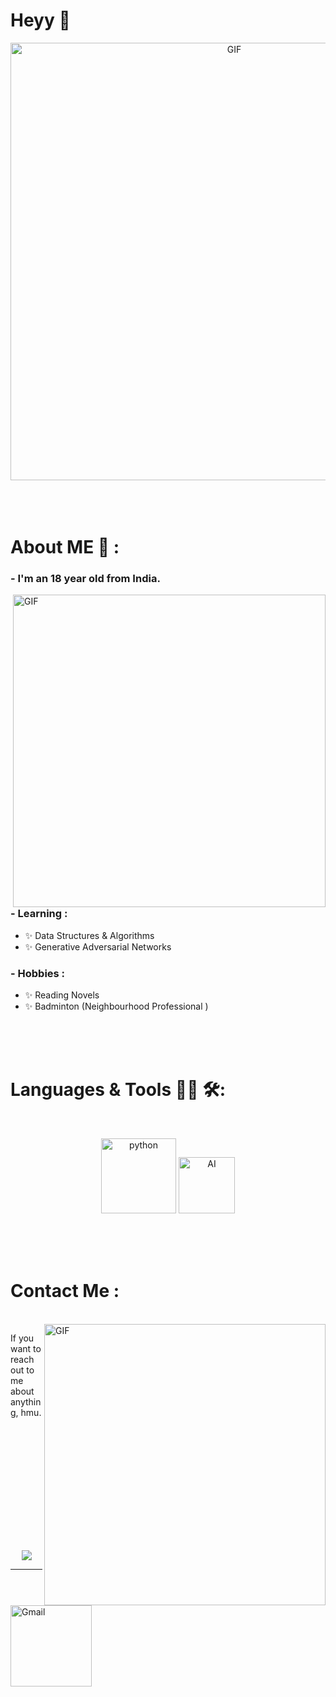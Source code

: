 # Heyy 👋

<div align="center">
<img hight="300" width="700" alt="GIF" align="center" src="https://github.com/srishtiijainn/srishtiijainn/blob/master/assets/208593.gif">
</div>

</br>
</br>
</br>


# About ME 💬 :

### - I'm an 18 year old from India.

<img hight="400" width="500" alt="GIF" align="right" src="https://github.com/srishtiijainn/srishtiijainn/blob/master/assets/1936.gif">

### - Learning :
- ✨ Data Structures & Algorithms
- ✨ Generative Adversarial Networks

### - Hobbies : 
- ✨ Reading Novels
- ✨ Badminton (Neighbourhood Professional )

</br>
</br>
</br>



# Languages & Tools 👨‍💻 🛠:
</br>

<p align="center">

<!-- For more icons please follow  https://github.com/MikeCodesDotNET/ColoredBadges -->
<img src="https://github.com/srishtiijainn/srishtiijainn/blob/master/assets/icons/python.png" alt="python" width="120" hight="50">
<img src="https://github.com/srishtiijainn/srishtiijainn/blob/master/assets/icons/ai.png" alt="AI" width="90" hight="50">
</p>
</br>
</br>
</br>



# Contact Me :

<p>
 </br>


<img hight="320" width="450" align="right" alt="GIF" src="https://github.com/srishteai/srishteai/blob/master/assets/93195.gif">


If you want to reach out to me about anything, hmu.

<a href="mailto:srishhtiijainn@gmail.com">
 <img align="left" alt="Gmail" width="130" hight="100" src="https://github.com/srishtiijainn/srishtiijainn/blob/master/assets/icons/gmail.png" />
</a>
</br>
</br>
</br>
</a>
<a href="https://www.reddit.com/user/srihahaha>
  <img align="left" alt=" Reddit" width="130" hight="100" src="https://github.com/srishtiijainn/srishtiijainn/blob/master/assets/icons/reddit.png" />
</a>
 </p>
 

</br>
</br>
</br>
</br>
</br>
</br>
</br>



<p align="center" >  
  <a href="https://github.com/anuraghazra/github-readme-stats"> 
<img  src="https://github-readme-stats.vercel.app/api?username=srishtiijainn&&show_icons=true&theme=radical"/>
  </a>
  </p>

*************
